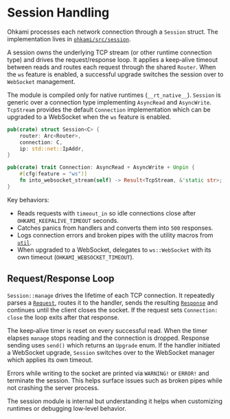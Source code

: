 # Session Handling

Ohkami processes each network connection through a `Session` struct. The implementation lives in [`ohkami/src/session`](../ohkami-0.24/ohkami/src/session/mod.rs).

A session owns the underlying TCP stream (or other runtime connection type) and drives the request/response loop. It applies a keep‑alive timeout between reads and routes each request through the shared `Router`. When the `ws` feature is enabled, a successful upgrade switches the session over to `WebSocket` management.

The module is compiled only for native runtimes (`__rt_native__`). `Session` is generic over a connection type implementing `AsyncRead` and `AsyncWrite`. `TcpStream` provides the default `Connection` implementation which can be upgraded to a WebSocket when the `ws` feature is enabled.

```rust
pub(crate) struct Session<C> {
    router: Arc<Router>,
    connection: C,
    ip: std::net::IpAddr,
}

pub(crate) trait Connection: AsyncRead + AsyncWrite + Unpin {
    #[cfg(feature = "ws")]
    fn into_websocket_stream(self) -> Result<TcpStream, &'static str>;
}
```

Key behaviors:

- Reads requests with `timeout_in` so idle connections close after `OHKAMI_KEEPALIVE_TIMEOUT` seconds.
- Catches panics from handlers and converts them into `500` responses.
- Logs connection errors and broken pipes with the utility macros from [`util`](../ohkami-0.24/ohkami/src/util.rs).
- When upgraded to a WebSocket, delegates to `ws::WebSocket` with its own timeout (`OHKAMI_WEBSOCKET_TIMEOUT`).

## Request/Response Loop

`Session::manage` drives the lifetime of each TCP connection. It repeatedly
parses a [`Request`](../ohkami-0.24/ohkami/src/request/mod.rs), routes it to the
handler, sends the resulting [`Response`](../ohkami-0.24/ohkami/src/response/mod.rs)
and continues until the client closes the socket. If the request sets
`Connection: close` the loop exits after that response.

The keep‑alive timer is reset on every successful read. When the timer elapses
`manage` stops reading and the connection is dropped. Response sending uses
`send()` which returns an `Upgrade` enum. If the handler initiated a WebSocket
upgrade, `Session` switches over to the WebSocket manager which applies its own
timeout.

Errors while writing to the socket are printed via `WARNING!` or `ERROR!` and
terminate the session. This helps surface issues such as broken pipes while not
crashing the server process.

The session module is internal but understanding it helps when customizing runtimes or debugging low‑level behavior.
